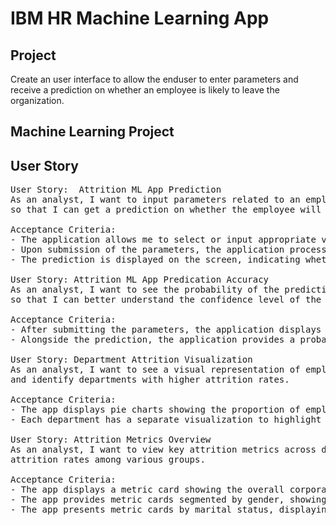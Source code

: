 # IBM HR Machine Learning App

## Project
Create an user interface to allow the enduser to enter parameters and receive a prediction on whether an employee is likely to leave the organization.

## Machine Learning Project


## User Story
<pre>
User Story:  Attrition ML App Prediction
As an analyst, I want to input parameters related to an employee into an application, 
so that I can get a prediction on whether the employee will leave the company. 

Acceptance Criteria:
- The application allows me to select or input appropriate values for each parameter.
- Upon submission of the parameters, the application processes the input and generates a prediction.
- The prediction is displayed on the screen, indicating whether the employee will leave or stay.

User Story: Attrition ML App Predication Accuracy
As an analyst, I want to see the probability of the prediction's accuracy alongside the prediction itself, 
so that I can better understand the confidence level of the model's output and make informed decisions.

Acceptance Criteria:
- After submitting the parameters, the application displays a prediction result indicating the likelihood of attrition.
- Alongside the prediction, the application provides a probability score representing the accuracy of the prediction.

User Story: Department Attrition Visualization
As an analyst, I want to see a visual representation of employee attrition by department so that I can analyze trends 
and identify departments with higher attrition rates.

Acceptance Criteria:
- The app displays pie charts showing the proportion of employees who have left versus those who remain, segmented by department.
- Each department has a separate visualization to highlight attrition distribution.

User Story: Attrition Metrics Overview
As an analyst, I want to view key attrition metrics across different employee demographics so that I can compare 
attrition rates among various groups.

Acceptance Criteria:
- The app displays a metric card showing the overall corporate attrition percentage.
- The app provides metric cards segmented by gender, showing attrition rates for male and female employees.
- The app presents metric cards by marital status, displaying attrition percentages for one or more categories (e.g., single, married).  

</pre>
